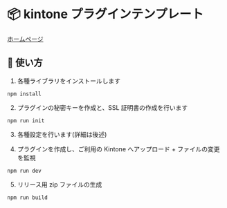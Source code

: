 # 📦 kintone プラグインテンプレート

[ホームページ](https://ribbit.konomi.app)

## 🔧 使い方

1. 各種ライブラリをインストールします

```
npm install
```

2. プラグインの秘密キーを作成と、SSL 証明書の作成を行います

```
npm run init
```

3. 各種設定を行います(詳細は後述)

4. プラグインを作成し、ご利用の Kintone へアップロード + ファイルの変更を監視

```
npm run dev
```

5. リリース用 zip ファイルの生成

```
npm run build
```
